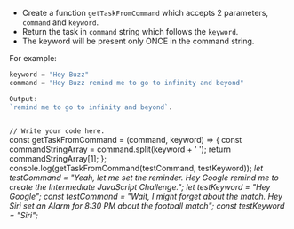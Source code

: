 - Create a function `getTaskFromCommand`
which accepts 2 parameters, `command`
and `keyword`.
- Return the task in `command` string
which follows the `keyword`.
- The keyword will be present only ONCE
in the command string.

For example:
```js
keyword = "Hey Buzz"
command = "Hey Buzz remind me to go to infinity and beyond"

Output:
`remind me to go to infinity and beyond`.
```

<codeblock language="javascript" type="exercise" testMode="multipleInput">
<code>
// Write your code here.
</code>

<solution>
const getTaskFromCommand = (command, keyword) => {
	const commandStringArray = command.split(keyword + ' ');
	return commandStringArray[1];
};
</solution>
<testcases>
<caller>
console.log(getTaskFromCommand(testCommand, testKeyword));
</caller>
<testcase>
<i>
let testCommand = "Yeah, let me set the reminder. Hey Google remind me to create the Intermediate JavaScript Challenge.";
let testKeyword = "Hey Google";
</i>
</testcase>
<testcase>
<i>
const testCommand = "Wait, I might forget about the match. Hey Siri set an Alarm for 8:30 PM about the football match";
const testKeyword = "Siri";
</i>
</testcase>
</testcases>
</codeblock>
